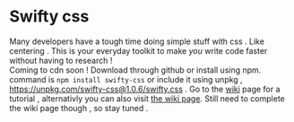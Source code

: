 # Swifty css

Many developers have a tough time doing simple stuff with css . Like centering . This is your everyday toolkit to make _you_ write code faster without having to research ! <br />
Coming to cdn soon ! Download through github or install using npm. command is ```npm install swifty-css``` or include it using unpkg , https://unpkg.com/swifty-css@1.0.6/swifty.css .
Go to the [wiki](https://github.com/PrateekPathak9002/swifty/wiki/Centering) page for a tutorial , alternativly you can also visit [the wiki page](https://prateekpathak9002.github.io/swifty-css/). Still need to complete the wiki page though , so stay tuned . 
